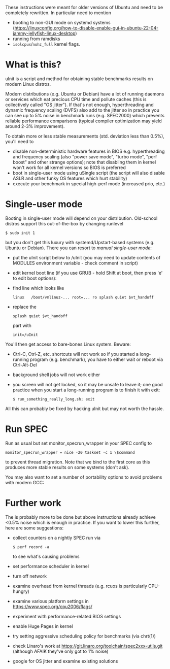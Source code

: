 These instructions were meant for older versions of Ubuntu and need to be completely rewritten.
In particular need to mention
  * booting to non-GUI mode on systemd systems (https://linuxconfig.org/how-to-disable-enable-gui-in-ubuntu-22-04-jammy-jellyfish-linux-desktop)
  * running from ramdisks
  * `isolcpus`/`nohz_full` kernel flags.

# What is this?

uInit is a script and method for obtaining stable benchmarks results
on modern Linux distros.

Modern distributions (e.g. Ubuntu or Debian) have a lot of
running daemons or services which eat precious CPU time and pollute caches
(this is collectively called "OS jitter").
If that's not enough, hyperthreading and dynamic frequency scaling (DVFS) also add to the jitter
so in practice you can see up to 5% noise in benchmark runs (e.g. SPEC2000)
which prevents reliable performance comparisons (typical compiler
optimization may yield around 2-3% improvement).

To obtain more or less stable measurements (std. deviation less than 0.5%), you'll need to
* disable non-deterministic hardware features in BIOS e.g. hyperthreading and frequency scaling (also "power save mode", "turbo mode", "perf boost" and other strange options); note that disabling them in kernel won't work for all kernel versions so BIOS is preferred
* boot in single-user mode using uSingle script (the script will also disable ASLR and other funky OS features which hurt stability)
* execute your benchmark in special high-perf mode (increased prio, etc.)

# Single-user mode

Booting in single-user mode will depend on your distribution. Old-school distros support this
out-of-the-box by changing runlevel
```
$ sudo init 1
```
but you don't get this luxury with systemd/Upstart-based systems (e.g. Ubuntu or Debian).
There you can resort to *manual single-user mode*:
* put the uInit script below to /uInit (you may need to update contents of MODULES environment variable - check comment in script)
* edit kernel boot line (if you use GRUB - hold Shift at boot, then press 'e' to edit boot options):
 * find line which looks like

    ```
    linux	/boot/vmlinuz-... root=... ro splash quiet $vt_handoff
    ```

 * replace the

    ```
    splash quiet $vt_handoff
    ```

   part with

    ```
    init=/uInit
    ```

You'll then get access to bare-bones Linux system. Beware:
* Ctrl-C, Ctrl-Z, etc. shortcuts will not work so if you started a long-running program (e.g. benchmark), you have to either wait or reboot via Ctrl-Alt-Del
* background shell jobs will not work either
* you screen will not get locked, so it may be unsafe to leave it; one good practice when you start a long-running program is to finish it with exit:

    ```
    $ run_something_really_long.sh; exit
    ```

All this can probably be fixed by hacking uInit but may not worth the hassle.

# Run SPEC

Run as usual but set monitor\_specrun\_wrapper in your SPEC config to
```
monitor_specrun_wrapper = nice -20 taskset -c 1 \$command
```
to prevent thread migration. Note that we bind to the first core
as this produces more stable results on some systems (don't ask).

You may also want to set a number of portability options to avoid problems with modern GCC:

# Further work

The is probably more to be done but above instructions already achieve <0.5% noise
which is enough in practice.
If you want to lower this further, here are some suggestions:
* collect counters on a nightly SPEC run via

    ```
    $ perf record -a
    ```

  to see what's causing problems
* set performance scheduler in kernel
* turn off network
* examine overhead from kernel threads (e.g. rcuos is particularly CPU-hungry)
* examine various platform settings in https://www.spec.org/cpu2006/flags/
* experiment with performance-related BIOS settings
* enable Huge Pages in kernel
* try setting aggressive scheduling policy for benchmarks (via chrt(1))
* check Linaro's work at https://git.linaro.org/toolchain/spec2xxx-utils.git (although AFAIK they've only got to 1% noise)
* google for OS jitter and examine existing solutions
